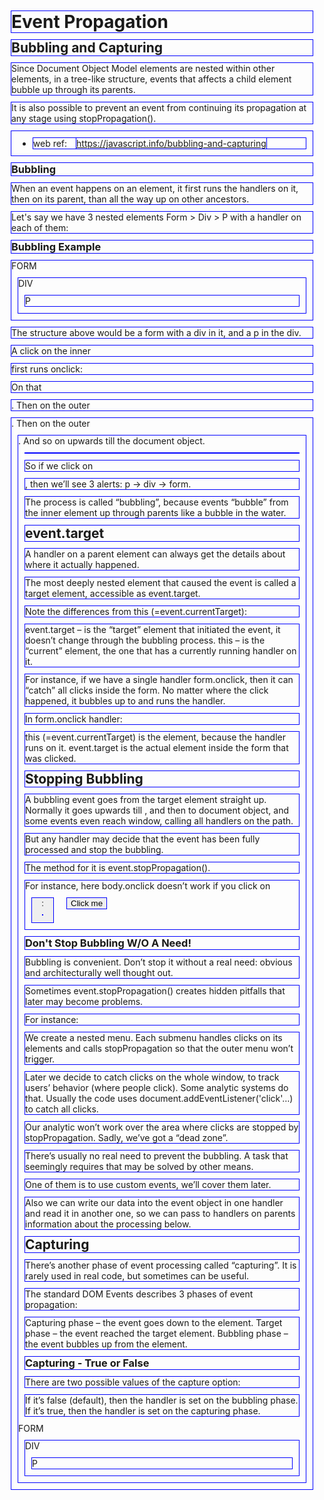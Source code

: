 # Event Propagation

## Bubbling and Capturing
Since Document Object Model elements are nested within other elements, in a tree-like structure, events that affects a child element bubble up through its parents.

It is also possible to prevent an event from continuing its propagation at any stage using stopPropagation().

  - web ref: https://javascript.info/bubbling-and-capturing 


### Bubbling
When an event happens on an element, it first runs the handlers on it, then on its parent, than all the way up on other ancestors.

Let's say we have 3 nested elements Form > Div > P with a handler on each of them:

### Bubbling Example
<!-- HTML File -->
<style>
  body * {
    margin: 10px;
    border: 1px solid blue;
  }
</style>

<form onclick="alert('form')">FORM
  <div onclick="alert('div')">DIV
    <p onclick="alert('p')">P</p>
  </div>
</form>

The structure above would be a form with a div in it, and a p in the div.

A click on the inner <p> first runs onclick:

On that <p>.
Then on the outer <div>.
Then on the outer <form>.
And so on upwards till the document object.

So if we click on <p>, then we’ll see 3 alerts: p → div → form.

The process is called “bubbling”, because events “bubble” from the inner element up through parents like a bubble in the water.


## event.target
A handler on a parent element can always get the details about where it actually happened.

The most deeply nested element that caused the event is called a target element, accessible as event.target.

Note the differences from this (=event.currentTarget):

event.target – is the “target” element that initiated the event, it doesn’t change through the bubbling process.
this – is the “current” element, the one that has a currently running handler on it.


For instance, if we have a single handler form.onclick, then it can “catch” all clicks inside the form. No matter where the click happened, it bubbles up to <form> and runs the handler.

In form.onclick handler:

this (=event.currentTarget) is the <form> element, because the handler runs on it.
event.target is the actual element inside the form that was clicked.


## Stopping Bubbling
A bubbling event goes from the target element straight up. Normally it goes upwards till <html>, and then to document object, and some events even reach window, calling all handlers on the path.

But any handler may decide that the event has been fully processed and stop the bubbling.

The method for it is event.stopPropagation().

For instance, here body.onclick doesn’t work if you click on <button>:

<body onclick="alert(`the bubbling doesn't reach here`)">
  <button onclick="event.stopPropagation()">Click me</button>
</body>


### Don't Stop Bubbling W/O A Need!
Bubbling is convenient. Don’t stop it without a real need: obvious and architecturally well thought out.

Sometimes event.stopPropagation() creates hidden pitfalls that later may become problems.

For instance:

We create a nested menu. Each submenu handles clicks on its elements and calls stopPropagation so that the outer menu won’t trigger.

Later we decide to catch clicks on the whole window, to track users’ behavior (where people click). Some analytic systems do that. Usually the code uses document.addEventListener('click'…) to catch all clicks.

Our analytic won’t work over the area where clicks are stopped by stopPropagation. Sadly, we’ve got a “dead zone”.

There’s usually no real need to prevent the bubbling. A task that seemingly requires that may be solved by other means. 

One of them is to use custom events, we’ll cover them later.

Also we can write our data into the event object in one handler and read it in another one, so we can pass to handlers on parents information about the processing below.


## Capturing
There’s another phase of event processing called “capturing”. It is rarely used in real code, but sometimes can be useful.

The standard DOM Events describes 3 phases of event propagation:

Capturing phase – the event goes down to the element.
Target phase – the event reached the target element.
Bubbling phase – the event bubbles up from the element.


### Capturing - True or False
There are two possible values of the capture option:

If it’s false (default), then the handler is set on the bubbling phase.
If it’s true, then the handler is set on the capturing phase.

<style>
  body * {
    margin: 10px;
    border: 1px solid blue;
  }
</style>

<form>FORM
  <div>DIV
    <p>P</p>
  </div>
</form>

<script>
  for(let elem of document.querySelectorAll('*')) {
    elem.addEventListener("click", e => alert(`Capturing: ${elem.tagName}`), true);
    elem.addEventListener("click", e => alert(`Bubbling: ${elem.tagName}`));
  }
</script>